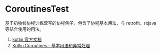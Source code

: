 # CoroutinesTest
基于扔物线协程训练营写的协程例子，包含了协程基本用法，与 retrofit，rxjava等结合使用的用法。

1. [kotlin 官方文档](https://www.kotlincn.net/docs/reference/coroutines/basics.html)
2. [Kotlin Coroutines - 基本用法和异常处理](https://mp.weixin.qq.com/s/VGslQfHCQOFj6ZB1xPVYvA)

